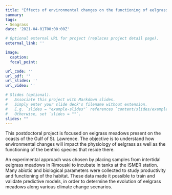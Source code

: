 ```yaml
---
title: "Effects of environmental changes on the functioning of eelgrass meadows on Canadian coasts"
summary:
tags:
- Seagrass
date: '2021-04-01T00:00:00Z'

# Optional external URL for project (replaces project detail page).
external_link: ''

image:
  caption: 
  focal_point:

url_code: ''
url_pdf: ''
url_slides: ''
url_video: ''

# Slides (optional).
#   Associate this project with Markdown slides.
#   Simply enter your slide deck's filename without extension.
#   E.g. `slides = "example-slides"` references `content/slides/example-slides.md`.
#   Otherwise, set `slides = ""`.
slides: ""
---
```


This postdoctoral project is focused on eelgrass meadows present on the coasts of the Gulf of St. Lawrence. The objective is to understand how environmental changes will impact the physiology of eelgrass as well as the functioning of the benthic species that reside there.

An experimental approach was chosen by placing samples from intertidal eelgrass meadows in Rimouski to incubate in tanks at the ISMER station. Many abiotic and biological parameters were collected to study productivity and functioning of the habitat. These data made it possible to train and validate predictive models, in order to determine the evolution of eelgrass meadows along various climate change scenarios.
